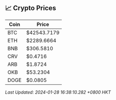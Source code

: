 ## 📈 Crypto Prices

| Coin | Price |
| ---- | ----- |
| BTC | $42543.7179 |
| ETH | $2289.6664 |
| BNB | $306.5810 |
| CRV | $0.4716 |
| ARB | $1.8724 |
| OKB | $53.2304 |
| DOGE | $0.0805 |

_Last Updated: 2024-01-28 16:38:10.282 +0800 HKT_